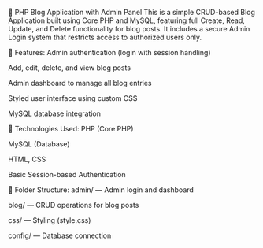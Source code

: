 📘 PHP Blog Application with Admin Panel
This is a simple CRUD-based Blog Application built using Core PHP and MySQL, featuring full Create, Read, Update, and Delete functionality for blog posts. It includes a secure Admin Login system that restricts access to authorized users only.

🔧 Features:
Admin authentication (login with session handling)

Add, edit, delete, and view blog posts

Admin dashboard to manage all blog entries

Styled user interface using custom CSS

MySQL database integration

📂 Technologies Used:
PHP (Core PHP)

MySQL (Database)

HTML, CSS

Basic Session-based Authentication

📁 Folder Structure:
admin/ — Admin login and dashboard

blog/ — CRUD operations for blog posts

css/ — Styling (style.css)

config/ — Database connection

